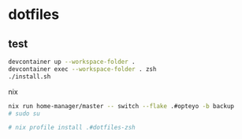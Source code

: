 # dotfiles

## test

```sh
devcontainer up --workspace-folder .
devcontainer exec --workspace-folder . zsh
./install.sh
```

nix

```sh
nix run home-manager/master -- switch --flake .#opteyo -b backup
# sudo su

# nix profile install .#dotfiles-zsh
```
